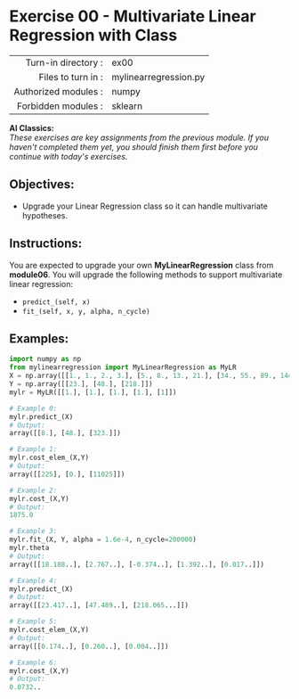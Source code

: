 # Exercise 00 - Multivariate Linear Regression with Class

|                         |                     |
| -----------------------:| ------------------  |
|   Turn-in directory :   |  ex00               |
|   Files to turn in :    |  mylinearregression.py             |
|   Authorized modules :  |  numpy              |
|   Forbidden modules :   |  sklearn            |

**AI Classics:**  
*These exercises are key assignments from the previous module. If you haven't completed them yet, you should finish them first before you continue with today's exercises.*

## Objectives: 
*  Upgrade your Linear Regression class so it can handle multivariate hypotheses.

## Instructions:
You are expected to upgrade your own **MyLinearRegression** class from **module06**. You will upgrade the following methods to support multivariate linear regression:
- `predict_(self, x)` 
- `fit_(self, x, y, alpha, n_cycle)`   

## Examples:
```python
import numpy as np
from mylinearregression import MyLinearRegression as MyLR
X = np.array([[1., 1., 2., 3.], [5., 8., 13., 21.], [34., 55., 89., 144.]])
Y = np.array([[23.], [48.], [218.]])
mylr = MyLR([[1.], [1.], [1.], [1.], [1]])

# Example 0:
mylr.predict_(X)
# Output:
array([[8.], [48.], [323.]])

# Example 1:
mylr.cost_elem_(X,Y)
# Output:
array([[225], [0.], [11025]])

# Example 2:
mylr.cost_(X,Y)
# Output:
1875.0

# Example 3:
mylr.fit_(X, Y, alpha = 1.6e-4, n_cycle=200000)
mylr.theta
# Output:
array([[18.188..], [2.767..], [-0.374..], [1.392..], [0.017..]])

# Example 4:
mylr.predict_(X)
# Output:
array([[23.417..], [47.489..], [218.065...]])

# Example 5:
mylr.cost_elem_(X,Y)
# Output:
array([[0.174..], [0.260..], [0.004..]])

# Example 6:
mylr.cost_(X,Y)
# Output:
0.0732..
```
